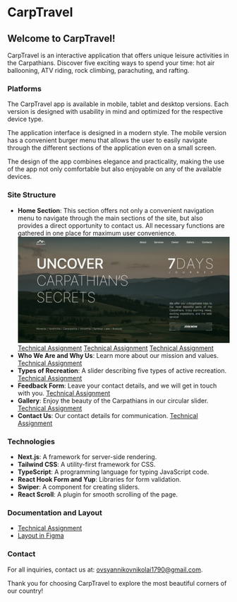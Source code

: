 # CarpTravel

## Welcome to CarpTravel!

CarpTravel is an interactive application that offers unique leisure activities in the Carpathians. Discover five exciting ways to spend your time: hot air ballooning, ATV riding, rock climbing, parachuting, and rafting.

### Platforms

The CarpTravel app is available in mobile, tablet and desktop versions. Each version is designed with usability in mind and optimized for the respective device type.

The application interface is designed in a modern style. The mobile version has a convenient burger menu that allows the user to easily navigate through the different sections of the application even on a small screen.

The design of the app combines elegance and practicality, making the use of the app not only comfortable but also enjoyable on any of the available devices.

### Site Structure

- **Home Section**: This section offers not only a convenient navigation menu to navigate through the main sections of the site, but also provides a direct opportunity to contact us. All necessary functions are gathered in one place for maximum user convenience.
![Technical Assignment](/public/img/readme/home-desc.jpg)
[Technical Assignment](https://docs.google.com/document/d/1e6U2nDowFARzF6JNMKMDcVRVd7syu36m/edit#heading=h.d6whnyfnqdlb)
[Technical Assignment](https://docs.google.com/document/d/1e6U2nDowFARzF6JNMKMDcVRVd7syu36m/edit#heading=h.d6whnyfnqdlb)
[Technical Assignment](https://docs.google.com/document/d/1e6U2nDowFARzF6JNMKMDcVRVd7syu36m/edit#heading=h.d6whnyfnqdlb)
- **Who We Are and Why Us**: Learn more about our mission and values.
[Technical Assignment](https://docs.google.com/document/d/1e6U2nDowFARzF6JNMKMDcVRVd7syu36m/edit#heading=h.d6whnyfnqdlb)
- **Types of Recreation**: A slider describing five types of active recreation.
[Technical Assignment](https://docs.google.com/document/d/1e6U2nDowFARzF6JNMKMDcVRVd7syu36m/edit#heading=h.d6whnyfnqdlb)
- **Feedback Form**: Leave your contact details, and we will get in touch with you.
[Technical Assignment](https://docs.google.com/document/d/1e6U2nDowFARzF6JNMKMDcVRVd7syu36m/edit#heading=h.d6whnyfnqdlb)
- **Gallery**: Enjoy the beauty of the Carpathians in our circular slider.
[Technical Assignment](https://docs.google.com/document/d/1e6U2nDowFARzF6JNMKMDcVRVd7syu36m/edit#heading=h.d6whnyfnqdlb)
- **Contact Us**: Our contact details for communication.
[Technical Assignment](https://docs.google.com/document/d/1e6U2nDowFARzF6JNMKMDcVRVd7syu36m/edit#heading=h.d6whnyfnqdlb)

### Technologies

- **Next.js**: A framework for server-side rendering.
- **Tailwind CSS**: A utility-first framework for CSS.
- **TypeScript**: A programming language for typing JavaScript code.
- **React Hook Form and Yup**: Libraries for form validation.
- **Swiper**: A component for creating sliders.
- **React Scroll**: A plugin for smooth scrolling of the page.

### Documentation and Layout

- [Technical Assignment](https://docs.google.com/document/d/1e6U2nDowFARzF6JNMKMDcVRVd7syu36m/edit#heading=h.d6whnyfnqdlb)
- [Layout in Figma](https://www.figma.com/file/2nHaXyrwQxqXLYmPUGQuP1/Untitled?type=design&node-id=0%3A1&mode=design&t=GFpRhDWRmCy9U5n3-1)

### Contact

For all inquiries, contact us at: [ovsyannikovnikolai1790@gmail.com](mailto:ovsyannikovnikolai1790@gmail.com).

Thank you for choosing CarpTravel to explore the most beautiful corners of our country!
